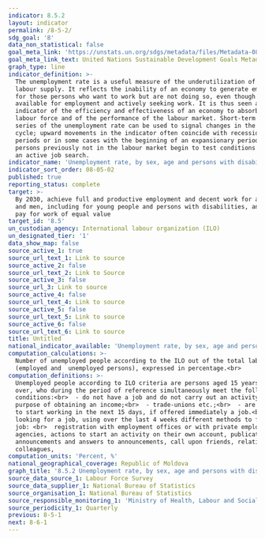 ```yaml
---
indicator: 8.5.2
layout: indicator
permalink: /8-5-2/
sdg_goal: '8'
data_non_statistical: false
goal_meta_link: 'https://unstats.un.org/sdgs/metadata/files/Metadata-08-05-02.pdf '
goal_meta_link_text: United Nations Sustainable Development Goals Metadata (PDF 383 KB)
graph_type: line
indicator_definition: >-
  The unemployment rate is a useful measure of the underutilization of the
  labour supply. It reflects the inability of an economy to generate employment
  for those persons who want to work but are not doing so, even though they are
  available for employment and actively seeking work. It is thus seen as an
  indicator of the efficiency and effectiveness of an economy to absorb its
  labour force and of the performance of the labour market. Short-term time
  series of the unemployment rate can be used to signal changes in the business
  cycle; upward movements in the indicator often coincide with recessionary
  periods or in some cases with the beginning of an expansionary period as
  persons previously not in the labour market begin to test conditions through
  an active job search.
indicator_name: 'Unemployment rate, by sex, age and persons with disabilities'
indicator_sort_order: 08-05-02
published: true
reporting_status: complete
target: >-
  By 2030, achieve full and productive employment and decent work for all women
  and men, including for young people and persons with disabilities, and equal
  pay for work of equal value
target_id: '8.5'
un_custodian_agency: International labour organization (ILO)
un_designated_tier: '1'
data_show_map: false
source_active_1: true
source_url_text_1: Link to source
source_active_2: false
source_url_text_2: Link to Source
source_active_3: false
source_url_3: Link to source
source_active_4: false
source_url_text_4: Link to source
source_active_5: false
source_url_text_5: Link to source
source_active_6: false
source_url_text_6: Link to source
title: Untitled
national_indicator_available: 'Unemployment rate, by sex, age and persons with disabilities'
computation_calculations: >-
  Number of unemployed people according to the ILO out of the total labour force
  (employed and  unemployed persons), expressed in percentage.<br>
computation_definitions: >-
  Unemployed people according to ILO criteria are persons aged 15 years old and
  over, who during the period of reference simultaneously meet the following
  conditions:<br>  - do not have a job and do not carry out an activity for the
  purpose of obtaining an income;<br>  - trade-unions etc.;<br>  - are available
  to start working in the next 15 days, if offered immediately a job.<br>  - are
  looking for a job, using over the last 4 weeks different methods to find a
  job: <br>  registration with employment offices or with private employment
  agencies, actions to start an activity on their own account, publication of
  announcements and answers to announcements, call upon friends, relatives,
  colleagues,
computation_units: 'Percent, %'
national_geographical_coverage: Republic of Moldova
graph_title: '8.5.2 Unemployment rate, by sex, age and persons with disabilities '
source_data_source_1: Labour Force Survey
source_data_supplier_1: National Bureau of Statistics
source_organisation_1: National Bureau of Statistics
source_responsible_monitoring_1: 'Ministry of Health, Labour and Social Protection'
source_periodicity_1: Quarterly
previous: 8-5-1
next: 8-6-1
---
```

